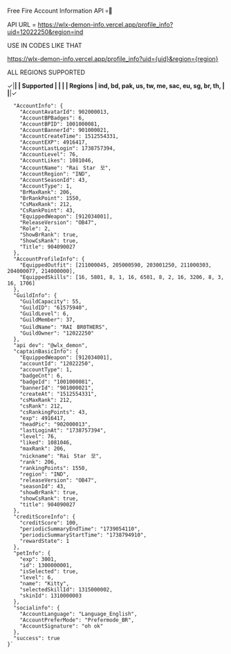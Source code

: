 Free Fire Account Information API 💀🗿


API URL = https://wlx-demon-info.vercel.app/profile_info?uid=12022250&region=ind



USE IN CODES LIKE THAT

https://wlx-demon-info.vercel.app/profile_info?uid={uid}&region={region}


ALL REGIONS SUPPORTED


✓|______________________________________________________________|
 | Supported                                                    | 
 |                                                              |
 |  Regions    | ind, bd, pak, us, tw, me, sac, eu, sg, br, th, |
 |______________________________________________________________|✓











```{
  "AccountInfo": {
    "AccountAvatarId": 902000013,
    "AccountBPBadges": 6,
    "AccountBPID": 1001000081,
    "AccountBannerId": 901000021,
    "AccountCreateTime": 1512554331,
    "AccountEXP": 4916417,
    "AccountLastLogin": 1738757394,
    "AccountLevel": 76,
    "AccountLikes": 1081046,
    "AccountName": "RaiㅤStarㅤ모",
    "AccountRegion": "IND",
    "AccountSeasonId": 43,
    "AccountType": 1,
    "BrMaxRank": 206,
    "BrRankPoint": 1550,
    "CsMaxRank": 212,
    "CsRankPoint": 43,
    "EquippedWeapon": [912034001],
    "ReleaseVersion": "OB47",
    "Role": 2,
    "ShowBrRank": true,
    "ShowCsRank": true,
    "Title": 904090027
  },
  "AccountProfileInfo": {
    "EquippedOutfit": [211000045, 205000590, 203001250, 211000303, 204000077, 214000000],
    "EquippedSkills": [16, 5801, 8, 1, 16, 6501, 8, 2, 16, 3206, 8, 3, 16, 1706]
  },
  "GuildInfo": {
    "GuildCapacity": 55,
    "GuildID": "61575940",
    "GuildLevel": 6,
    "GuildMember": 37,
    "GuildName": "RAIㅤBR0THERS",
    "GuildOwner": "12022250"
  },
  "api dev": "@wlx_demon",
  "captainBasicInfo": {
    "EquippedWeapon": [912034001],
    "accountId": "12022250",
    "accountType": 1,
    "badgeCnt": 6,
    "badgeId": "1001000081",
    "bannerId": "901000021",
    "createAt": "1512554331",
    "csMaxRank": 212,
    "csRank": 212,
    "csRankingPoints": 43,
    "exp": 4916417,
    "headPic": "902000013",
    "lastLoginAt": "1738757394",
    "level": 76,
    "liked": 1081046,
    "maxRank": 206,
    "nickname": "RaiㅤStarㅤ모",
    "rank": 206,
    "rankingPoints": 1550,
    "region": "IND",
    "releaseVersion": "OB47",
    "seasonId": 43,
    "showBrRank": true,
    "showCsRank": true,
    "title": 904090027
  },
  "creditScoreInfo": {
    "creditScore": 100,
    "periodicSummaryEndTime": "1739054110",
    "periodicSummaryStartTime": "1738794910",
    "rewardState": 1
  },
  "petInfo": {
    "exp": 3001,
    "id": 1300000001,
    "isSelected": true,
    "level": 6,
    "name": "Kitty",
    "selectedSkillId": 1315000002,
    "skinId": 1310000003
  },
  "socialinfo": {
    "AccountLanguage": "Language_English",
    "AccountPreferMode": "Prefermode_BR",
    "AccountSignature": "oh ok"
  },
  "success": true
}`